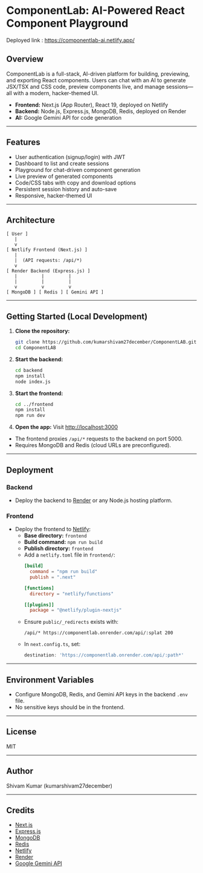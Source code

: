 # ComponentLab: AI-Powered React Component Playground

Deployed link : https://componentlab-ai.netlify.app/


## Overview
ComponentLab is a full-stack, AI-driven platform for building, previewing, and exporting React components. Users can chat with an AI to generate JSX/TSX and CSS code, preview components live, and manage sessions—all with a modern, hacker-themed UI.

- **Frontend:** Next.js (App Router), React 19, deployed on Netlify
- **Backend:** Node.js, Express.js, MongoDB, Redis, deployed on Render
- **AI:** Google Gemini API for code generation

---

## Features
- User authentication (signup/login) with JWT
- Dashboard to list and create sessions
- Playground for chat-driven component generation
- Live preview of generated components
- Code/CSS tabs with copy and download options
- Persistent session history and auto-save
- Responsive, hacker-themed UI

---

## Architecture

```
[ User ]
   |
   v
[ Netlify Frontend (Next.js) ]
   |
   |  (API requests: /api/*)
   v
[ Render Backend (Express.js) ]
   |         |         |
   |         |         |
   v         v         v
[ MongoDB ] [ Redis ] [ Gemini API ]
```

---

## Getting Started (Local Development)

1. **Clone the repository:**
   ```bash
   git clone https://github.com/kumarshivam27december/ComponentLAB.git
   cd ComponentLAB
   ```
2. **Start the backend:**
   ```bash
   cd backend
   npm install
   node index.js
   ```
3. **Start the frontend:**
   ```bash
   cd ../frontend
   npm install
   npm run dev
   ```
4. **Open the app:**
   Visit [http://localhost:3000](http://localhost:3000)

- The frontend proxies `/api/*` requests to the backend on port 5000.
- Requires MongoDB and Redis (cloud URLs are preconfigured).

---

## Deployment

### Backend
- Deploy the backend to [Render](https://render.com/) or any Node.js hosting platform.

### Frontend
- Deploy the frontend to [Netlify](https://www.netlify.com/):
  - **Base directory:** `frontend`
  - **Build command:** `npm run build`
  - **Publish directory:** `frontend`
  - Add a `netlify.toml` file in `frontend/`:
    ```toml
    [build]
      command = "npm run build"
      publish = ".next"

    [functions]
      directory = "netlify/functions"

    [[plugins]]
      package = "@netlify/plugin-nextjs"
    ```
  - Ensure `public/_redirects` exists with:
    ```
    /api/* https://componentlab.onrender.com/api/:splat 200
    ```
  - In `next.config.ts`, set:
    ```js
    destination: 'https://componentlab.onrender.com/api/:path*'
    ```

---

## Environment Variables
- Configure MongoDB, Redis, and Gemini API keys in the backend `.env` file.
- No sensitive keys should be in the frontend.

---

## License
MIT

---

## Author
Shivam Kumar (kumarshivam27december)

---

## Credits
- [Next.js](https://nextjs.org/)
- [Express.js](https://expressjs.com/)
- [MongoDB](https://www.mongodb.com/)
- [Redis](https://redis.io/)
- [Netlify](https://www.netlify.com/)
- [Render](https://render.com/)
- [Google Gemini API](https://ai.google.dev/gemini-api)
